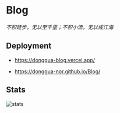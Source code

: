 # Blog

*不积跬步，无以至千里；不积小流，无以成江海*

## Deployment

- https://donggua-blog.vercel.app/

- https://donggua-nor.github.io/Blog/

## Stats

![stats](https://repobeats.axiom.co/api/embed/b67282720db562e2dccd2a02b329f1eda4386a30.svg)
